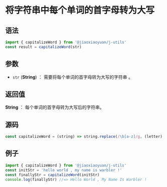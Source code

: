 

# 将字符串中每个单词的首字母转为大写

## 语法


```js
import { capitalizeWord } from '@jiaoxiaoyuan/j-utils'
const result = capitalizeWord(str)
```

## 参数

- `str` (**String**) ： 需要将每个单词的首字母转为大写的字符串 。


## 返回值

**String** ： 每个单词的首字母转为大写后的字符串。

## 源码

```js
const capitalizeWord = (string) => string.replace(/\b[a-z]/g, (letter) => letter.toUpperCase());
```


## 例子


```js
import { capitalizeWord } from '@jiaoxiaoyuan/j-utils'
const initStr = 'hello world , my name is warbler !'
const finallyStr = capitalizeWord(initStr)
console.log(finallyStr) //=> Hello World , My Name Is Warbler !
```
